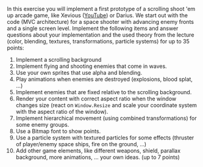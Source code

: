 In this exercise you will implement a first prototype of a scrolling shoot 'em up arcade game, like Xevious ([YouTube](https://www.youtube.com/watch?v=Jlq360e3bdI)) or Darius. We start out with the code (MVC architecture) for a space shooter with advancing enemy fronts and a single screen level.
Implement the following items and answer questions about your implementation and the used theory from the lecture (color, blending, textures, transformations, particle systems) for up to 35 points:
1. Implement a scrolling background
1. Implement flying and shooting enemies that come in waves.
1. Use your own sprites that use alpha and blending.
1. Play animations when enemies are destroyed (explosions, blood splat, ...)
1. Implement enemies that are fixed relative to the scrolling background.
1. Render your content with correct aspect ratio when the window changes size (react on `Window.Resize` and scale your coordinate system with the aspect ratio of the window).
1. Implement hierarchical movement (using combined transformations) for some enemy groups.
1. Use a Bitmap font to show points.
1. Use a particle system with textured particles for some effects (thruster of player/enemy space ships, fire on the ground, ...)
1. Add other game elements, like different weapons, shield, parallax background, more animations, ... your own ideas. (up to 7 points)